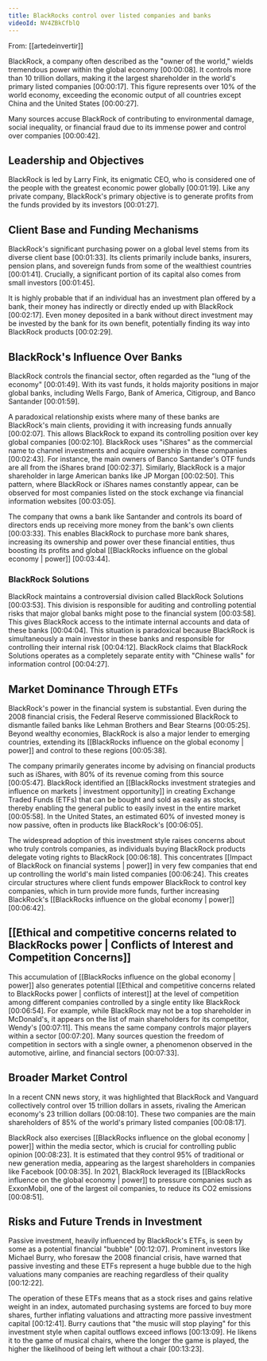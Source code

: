 ```yaml
---
title: BlackRocks control over listed companies and banks
videoId: NV4ZBkCfblQ
---
```


From: [[artedeinvertir]] <br/> 

BlackRock, a company often described as the "owner of the world," wields tremendous power within the global economy <a class="yt-timestamp" data-t="00:00:08">[00:00:08]</a>. It controls more than 10 trillion dollars, making it the largest shareholder in the world's primary listed companies <a class="yt-timestamp" data-t="00:00:17">[00:00:17]</a>. This figure represents over 10% of the world economy, exceeding the economic output of all countries except China and the United States <a class="yt-timestamp" data-t="00:00:27">[00:00:27]</a>.

Many sources accuse BlackRock of contributing to environmental damage, social inequality, or financial fraud due to its immense power and control over companies <a class="yt-timestamp" data-t="00:00:42">[00:00:42]</a>.

## Leadership and Objectives

BlackRock is led by Larry Fink, its enigmatic CEO, who is considered one of the people with the greatest economic power globally <a class="yt-timestamp" data-t="00:01:19">[00:01:19]</a>. Like any private company, BlackRock's primary objective is to generate profits from the funds provided by its investors <a class="yt-timestamp" data-t="00:01:27">[00:01:27]</a>.

## Client Base and Funding Mechanisms

BlackRock's significant purchasing power on a global level stems from its diverse client base <a class="yt-timestamp" data-t="00:01:33">[00:01:33]</a>. Its clients primarily include banks, insurers, pension plans, and sovereign funds from some of the wealthiest countries <a class="yt-timestamp" data-t="00:01:41">[00:01:41]</a>. Crucially, a significant portion of its capital also comes from small investors <a class="yt-timestamp" data-t="00:01:45">[00:01:45]</a>.

It is highly probable that if an individual has an investment plan offered by a bank, their money has indirectly or directly ended up with BlackRock <a class="yt-timestamp" data-t="00:02:17">[00:02:17]</a>. Even money deposited in a bank without direct investment may be invested by the bank for its own benefit, potentially finding its way into BlackRock products <a class="yt-timestamp" data-t="00:02:29">[00:02:29]</a>.

## BlackRock's Influence Over Banks

BlackRock controls the financial sector, often regarded as the "lung of the economy" <a class="yt-timestamp" data-t="00:01:49">[00:01:49]</a>. With its vast funds, it holds majority positions in major global banks, including Wells Fargo, Bank of America, Citigroup, and Banco Santander <a class="yt-timestamp" data-t="00:01:59">[00:01:59]</a>.

A paradoxical relationship exists where many of these banks are BlackRock's main clients, providing it with increasing funds annually <a class="yt-timestamp" data-t="00:02:07">[00:02:07]</a>. This allows BlackRock to expand its controlling position over key global companies <a class="yt-timestamp" data-t="00:02:10">[00:02:10]</a>. BlackRock uses "iShares" as the commercial name to channel investments and acquire ownership in these companies <a class="yt-timestamp" data-t="00:02:43">[00:02:43]</a>. For instance, the main owners of Banco Santander's OTF funds are all from the iShares brand <a class="yt-timestamp" data-t="00:02:37">[00:02:37]</a>. Similarly, BlackRock is a major shareholder in large American banks like JP Morgan <a class="yt-timestamp" data-t="00:02:50">[00:02:50]</a>. This pattern, where BlackRock or iShares names constantly appear, can be observed for most companies listed on the stock exchange via financial information websites <a class="yt-timestamp" data-t="00:03:05">[00:03:05]</a>.

The company that owns a bank like Santander and controls its board of directors ends up receiving more money from the bank's own clients <a class="yt-timestamp" data-t="00:03:33">[00:03:33]</a>. This enables BlackRock to purchase more bank shares, increasing its ownership and power over these financial entities, thus boosting its profits and global [[BlackRocks influence on the global economy | power]] <a class="yt-timestamp" data-t="00:03:44">[00:03:44]</a>.

### BlackRock Solutions

BlackRock maintains a controversial division called BlackRock Solutions <a class="yt-timestamp" data-t="00:03:53">[00:03:53]</a>. This division is responsible for auditing and controlling potential risks that major global banks might pose to the financial system <a class="yt-timestamp" data-t="00:03:58">[00:03:58]</a>. This gives BlackRock access to the intimate internal accounts and data of these banks <a class="yt-timestamp" data-t="00:04:04">[00:04:04]</a>. This situation is paradoxical because BlackRock is simultaneously a main investor in these banks and responsible for controlling their internal risk <a class="yt-timestamp" data-t="00:04:12">[00:04:12]</a>. BlackRock claims that BlackRock Solutions operates as a completely separate entity with "Chinese walls" for information control <a class="yt-timestamp" data-t="00:04:27">[00:04:27]</a>.

## Market Dominance Through ETFs

BlackRock's power in the financial system is substantial. Even during the 2008 financial crisis, the Federal Reserve commissioned BlackRock to dismantle failed banks like Lehman Brothers and Bear Stearns <a class="yt-timestamp" data-t="00:05:25">[00:05:25]</a>. Beyond wealthy economies, BlackRock is also a major lender to emerging countries, extending its [[BlackRocks influence on the global economy | power]] and control to these regions <a class="yt-timestamp" data-t="00:05:38">[00:05:38]</a>.

The company primarily generates income by advising on financial products such as iShares, with 80% of its revenue coming from this source <a class="yt-timestamp" data-t="00:05:47">[00:05:47]</a>. BlackRock identified an [[BlackRocks investment strategies and influence on markets | investment opportunity]] in creating Exchange Traded Funds (ETFs) that can be bought and sold as easily as stocks, thereby enabling the general public to easily invest in the entire market <a class="yt-timestamp" data-t="00:05:58">[00:05:58]</a>. In the United States, an estimated 60% of invested money is now passive, often in products like BlackRock's <a class="yt-timestamp" data-t="00:06:05">[00:06:05]</a>.

The widespread adoption of this investment style raises concerns about who truly controls companies, as individuals buying BlackRock products delegate voting rights to BlackRock <a class="yt-timestamp" data-t="00:06:18">[00:06:18]</a>. This concentrates [[Impact of BlackRock on financial systems | power]] in very few companies that end up controlling the world's main listed companies <a class="yt-timestamp" data-t="00:06:24">[00:06:24]</a>. This creates circular structures where client funds empower BlackRock to control key companies, which in turn provide more funds, further increasing BlackRock's [[BlackRocks influence on the global economy | power]] <a class="yt-timestamp" data-t="00:06:42">[00:06:42]</a>.

## [[Ethical and competitive concerns related to BlackRocks power | Conflicts of Interest and Competition Concerns]]

This accumulation of [[BlackRocks influence on the global economy | power]] also generates potential [[Ethical and competitive concerns related to BlackRocks power | conflicts of interest]] at the level of competition among different companies controlled by a single entity like BlackRock <a class="yt-timestamp" data-t="00:06:54">[00:06:54]</a>. For example, while BlackRock may not be a top shareholder in McDonald's, it appears on the list of main shareholders for its competitor, Wendy's <a class="yt-timestamp" data-t="00:07:11">[00:07:11]</a>. This means the same company controls major players within a sector <a class="yt-timestamp" data-t="00:07:20">[00:07:20]</a>. Many sources question the freedom of competition in sectors with a single owner, a phenomenon observed in the automotive, airline, and financial sectors <a class="yt-timestamp" data-t="00:07:33">[00:07:33]</a>.

## Broader Market Control

In a recent CNN news story, it was highlighted that BlackRock and Vanguard collectively control over 15 trillion dollars in assets, rivaling the American economy's 23 trillion dollars <a class="yt-timestamp" data-t="00:08:10">[00:08:10]</a>. These two companies are the main shareholders of 85% of the world's primary listed companies <a class="yt-timestamp" data-t="00:08:17">[00:08:17]</a>.

BlackRock also exercises [[BlackRocks influence on the global economy | power]] within the media sector, which is crucial for controlling public opinion <a class="yt-timestamp" data-t="00:08:23">[00:08:23]</a>. It is estimated that they control 95% of traditional or new generation media, appearing as the largest shareholders in companies like Facebook <a class="yt-timestamp" data-t="00:08:35">[00:08:35]</a>. In 2021, BlackRock leveraged its [[BlackRocks influence on the global economy | power]] to pressure companies such as ExxonMobil, one of the largest oil companies, to reduce its CO2 emissions <a class="yt-timestamp" data-t="00:08:51">[00:08:51]</a>.

## Risks and Future Trends in Investment

Passive investment, heavily influenced by BlackRock's ETFs, is seen by some as a potential financial "bubble" <a class="yt-timestamp" data-t="00:12:07">[00:12:07]</a>. Prominent investors like Michael Burry, who foresaw the 2008 financial crisis, have warned that passive investing and these ETFs represent a huge bubble due to the high valuations many companies are reaching regardless of their quality <a class="yt-timestamp" data-t="00:12:22">[00:12:22]</a>.

The operation of these ETFs means that as a stock rises and gains relative weight in an index, automated purchasing systems are forced to buy more shares, further inflating valuations and attracting more passive investment capital <a class="yt-timestamp" data-t="00:12:41">[00:12:41]</a>. Burry cautions that "the music will stop playing" for this investment style when capital outflows exceed inflows <a class="yt-timestamp" data-t="00:13:09">[00:13:09]</a>. He likens it to the game of musical chairs, where the longer the game is played, the higher the likelihood of being left without a chair <a class="yt-timestamp" data-t="00:13:23">[00:13:23]</a>.